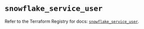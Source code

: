 # `snowflake_service_user`

Refer to the Terraform Registry for docs: [`snowflake_service_user`](https://registry.terraform.io/providers/snowflake-labs/snowflake/0.98.0/docs/resources/service_user).
